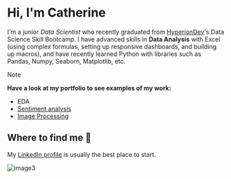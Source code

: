 # Hi, I'm Catherine 

I'm a junior *Data Scientist* who recently graduated from [HyperionDev](https://www.hyperiondev.com/)'s Data Science Skill Bootcamp. I have advanced skills in **Data Analysis** with Excel (using complex formulas, setting up responsive dashboards, and building up macros), and have recently learned Python with libraries such as Pandas, Numpy, Seaborn, Matplotlib, etc. 

> [!NOTE]
> **Have a look at my portfolio to see examples of my work:**
> - EDA
> - [Sentiment analysis](https://github.com/CatherineSchalbroeck/codingTasks)
> - [Image Processing](https://github.com/CatherineSchalbroeck/Image-Processing/blob/main/README.md)

## Where to find me 👀
My [LinkedIn profile](https://www.linkedin.com/in/catherineschalbroeck/) is usually the best place to start.


![image3](https://github.com/CatherineSchalbroeck/CatherineSchalbroeck/assets/77054227/3fbd4b91-afc4-46bf-8739-38125ab436fc)





<!--
**CatherineSchalbroeck/CatherineSchalbroeck** is a ✨ _special_ ✨ repository because its `README.md` (this file) appears on your GitHub profile.

Here are some ideas to get you started:

- 🔭 I’m currently working on ...
- 🌱 I’m currently learning ...
- 👯 I’m looking to collaborate on ...
- 🤔 I’m looking for help with ...
- 💬 Ask me about ...
- 📫 How to reach me: ...
- 😄 Pronouns: ...
- ⚡ Fun fact: ...
-->
